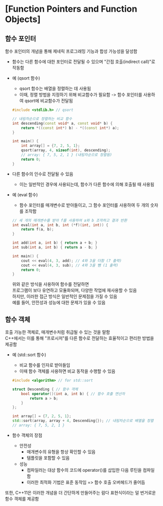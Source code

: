 # [Function Pointers and Function Objects]

## 함수 포인터

함수 포인터의 개념을 통해 제네릭 프로그래밍 기능과 합성 가능성을 달성함
- 함수는 다른 함수에 대한 포인터로 전달될 수 있으며 "간접 호출(indirect call)"로 작동함
- 예 (qsort 함수)
  - qsort 함수는 배열을 정렬하는 데 사용됨
  - 이때, 정렬 방법을 지정하기 위해 비교함수가 필요함 -> 함수 포인터를 사용하여 qsort에 비교함수가 전달됨
  ~~~cpp
  #include <stdlib.h> // qsort
  
  // 내림차순으로 정렬하는 비교 함수
  int descending(const void* a, const void* b) {
      return *((const int*) b) - *((const int*) a);
  }
  
  int main() {
      int array[] = {7, 2, 5, 1};
      qsort(array, 4, sizeof(int), descending);
      // array: { 7, 5, 2, 1 } (내림차순으로 정렬됨)
      return 0;
  }
  ~~~

- 다른 함수의 인수로 전달될 수 있음
  - 이는 일반적인 경우에 사용되는데, 함수가 다른 함수에 의해 호출될 때 사용됨
- 예 (eval 함수)
  - 함수 포인터를 매개변수로 받아들이고, 그 함수 포인터를 사용하여 두 개의 숫자를 조작함
  ~~~cpp
  // 세 개의 매개변수를 받아 f를 사용하여 a와 b 조작하고 결과 반환
  int eval(int a, int b, int (*f)(int, int)) {
      return f(a, b);
  }
  
  int add(int a, int b) { return a + b; }
  int sub(int a, int b) { return a - b; }
  
  int main() {
      cout << eval(4, 3, add); // 4와 3을 더함 (7 출력)
      cout << eval(4, 3, sub); // 4와 3을 뺌 (1 출력)
      return 0;
  }
  ~~~
  위와 같은 방식을 사용하여 함수를 전달하면   
  프로그램이 보다 유연하고 모듈화되며, 다양한 작업에 재사용할 수 있음   
  하지만, 이러한 접근 방식은 일반적인 문제점을 가질 수 있음   
  예를 들어, 안전성과 성능에 대한 문제가 있을 수 있음   

## 함수 객체

호출 가능한 객체로, 매개변수처럼 취급될 수 있는 것을 말함   
C++에서는 이를 통해 "프로시저"를 다른 함수로 전달하는 효율적이고 편리한 방법을 제공함   

- 예 (std::sort 함수)
  - 비교 함수를 인자로 받아들임
  - 이때 함수 객체를 사용하면 비교 동작을 수행할 수 있음

  ~~~cpp
  #include <algorithm> // for std::sort
  
  struct Descending { // 함수 객체
      bool operator()(int a, int b) { // 함수 호출 연산자
          return a > b;
      }
  };

  int array[] = {7, 2, 5, 1};
  std::sort(array, array + 4, Descending{}); // 내림차순으로 배열을 정렬
  // array: { 7, 5, 2, 1 }
  ~~~

- 함수 객체의 장점

  - 안전성
  	- 매개변수의 유형을 항상 확인할 수 있음
  	- 템플릿을 포함할 수 있음
  - 성능
  	- 컴파일러는 대상 함수의 코드에 operator()를 삽입한 다음 루틴을 컴파일함
  	- 이러한 최적화 기법은 표준 동작임 => 함수 호출 오버헤드가 줄어듬

또한, C++11은 이러한 개념을 더 간단하게 만들어주는 람다 표현식이라는 덜 번거로운 함수 객체를 제공함
